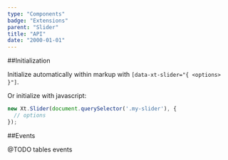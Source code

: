 ```yaml
---
type: "Components"
badge: "Extensions"
parent: "Slider"
title: "API"
date: "2000-01-01"
---
```


##Initialization

Initialize automatically within markup with `[data-xt-slider="{ <options> }"]`.

Or initialize with javascript:

```jsx
new Xt.Slider(document.querySelector('.my-slider'), {
  // options
});
```

##Events

@TODO tables events
